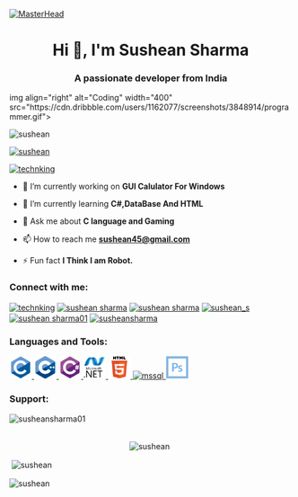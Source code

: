 [![MasterHead](https://1.bp.blogspot.com/-7A4WynwLsMw/XbBpCXG8fHI/AAAAAAAAMt4/uOa1bpLskYgrwGbllhSu2SDj_Mig8SXJQCLcBGAsYHQ/s1600/2000_600px.gif)](https://rishavchanda.io)
<h1 align="center">Hi 👋, I'm Sushean Sharma</h1>
<h3 align="center">A passionate developer from India</h3>
img align="right" alt="Coding" width="400" src="https://cdn.dribbble.com/users/1162077/screenshots/3848914/programmer.gif">

<p align="left"> <img src="https://komarev.com/ghpvc/?username=sushean&label=Profile%20views&color=0e75b6&style=flat" alt="sushean" /> </p>

<p align="left"> <a href="https://github.com/ryo-ma/github-profile-trophy"><img src="https://github-profile-trophy.vercel.app/?username=sushean" alt="sushean" /></a> </p>

<p align="left"> <a href="https://twitter.com/technking" target="blank"><img src="https://img.shields.io/twitter/follow/technking?logo=twitter&style=for-the-badge" alt="technking" /></a> </p>

- 🔭 I’m currently working on **GUI Calulator For Windows**

- 🌱 I’m currently learning **C#,DataBase And HTML**

- 💬 Ask me about **C language and Gaming**

- 📫 How to reach me **sushean45@gmail.com**

- ⚡ Fun fact **I Think I am Robot.**

<h3 align="left">Connect with me:</h3>
<p align="left">
<a href="https://twitter.com/technking" target="blank"><img align="center" src="https://raw.githubusercontent.com/rahuldkjain/github-profile-readme-generator/master/src/images/icons/Social/twitter.svg" alt="technking" height="30" width="40" /></a>
<a href="https://linkedin.com/in/sushean sharma" target="blank"><img align="center" src="https://raw.githubusercontent.com/rahuldkjain/github-profile-readme-generator/master/src/images/icons/Social/linked-in-alt.svg" alt="sushean sharma" height="30" width="40" /></a>
<a href="https://fb.com/sushean sharma" target="blank"><img align="center" src="https://raw.githubusercontent.com/rahuldkjain/github-profile-readme-generator/master/src/images/icons/Social/facebook.svg" alt="sushean sharma" height="30" width="40" /></a>
<a href="https://instagram.com/sushean_s" target="blank"><img align="center" src="https://raw.githubusercontent.com/rahuldkjain/github-profile-readme-generator/master/src/images/icons/Social/instagram.svg" alt="sushean_s" height="30" width="40" /></a>
<a href="https://www.youtube.com/c/sushean sharma01" target="blank"><img align="center" src="https://raw.githubusercontent.com/rahuldkjain/github-profile-readme-generator/master/src/images/icons/Social/youtube.svg" alt="sushean sharma01" height="30" width="40" /></a>
<a href="https://www.leetcode.com/susheansharma" target="blank"><img align="center" src="https://raw.githubusercontent.com/rahuldkjain/github-profile-readme-generator/master/src/images/icons/Social/leet-code.svg" alt="susheansharma" height="30" width="40" /></a>
</p>

<h3 align="left">Languages and Tools:</h3>
<p align="left"> <a href="https://www.cprogramming.com/" target="_blank" rel="noreferrer"> <img src="https://raw.githubusercontent.com/devicons/devicon/master/icons/c/c-original.svg" alt="c" width="40" height="40"/> </a> <a href="https://www.w3schools.com/cpp/" target="_blank" rel="noreferrer"> <img src="https://raw.githubusercontent.com/devicons/devicon/master/icons/cplusplus/cplusplus-original.svg" alt="cplusplus" width="40" height="40"/> </a> <a href="https://www.w3schools.com/cs/" target="_blank" rel="noreferrer"> <img src="https://raw.githubusercontent.com/devicons/devicon/master/icons/csharp/csharp-original.svg" alt="csharp" width="40" height="40"/> </a> <a href="https://dotnet.microsoft.com/" target="_blank" rel="noreferrer"> <img src="https://raw.githubusercontent.com/devicons/devicon/master/icons/dot-net/dot-net-original-wordmark.svg" alt="dotnet" width="40" height="40"/> </a> <a href="https://www.w3.org/html/" target="_blank" rel="noreferrer"> <img src="https://raw.githubusercontent.com/devicons/devicon/master/icons/html5/html5-original-wordmark.svg" alt="html5" width="40" height="40"/> </a> <a href="https://www.microsoft.com/en-us/sql-server" target="_blank" rel="noreferrer"> <img src="https://www.svgrepo.com/show/303229/microsoft-sql-server-logo.svg" alt="mssql" width="40" height="40"/> </a> <a href="https://www.photoshop.com/en" target="_blank" rel="noreferrer"> <img src="https://raw.githubusercontent.com/devicons/devicon/master/icons/photoshop/photoshop-line.svg" alt="photoshop" width="40" height="40"/> </a> </p>

<h3 align="left">Support:</h3>
<p><a href="https://ko-fi.com/susheansharma01"> <img align="left" src="https://cdn.ko-fi.com/cdn/kofi3.png?v=3" height="50" width="210" alt="susheansharma01" /></a></p><br><br>

<p>&nbsp;<img align="center" src="https://github-readme-stats.vercel.app/api/top-langs?username=sushean&show_icons=true&locale=en&layout=compact" alt="sushean" /></p>

<p>&nbsp;<img align="center" src="https://github-readme-stats.vercel.app/api?username=sushean&show_icons=true&locale=en" alt="sushean" /></p>

<p><img align="center" src="https://github-readme-streak-stats.herokuapp.com/?user=sushean&" alt="sushean" /></p>
